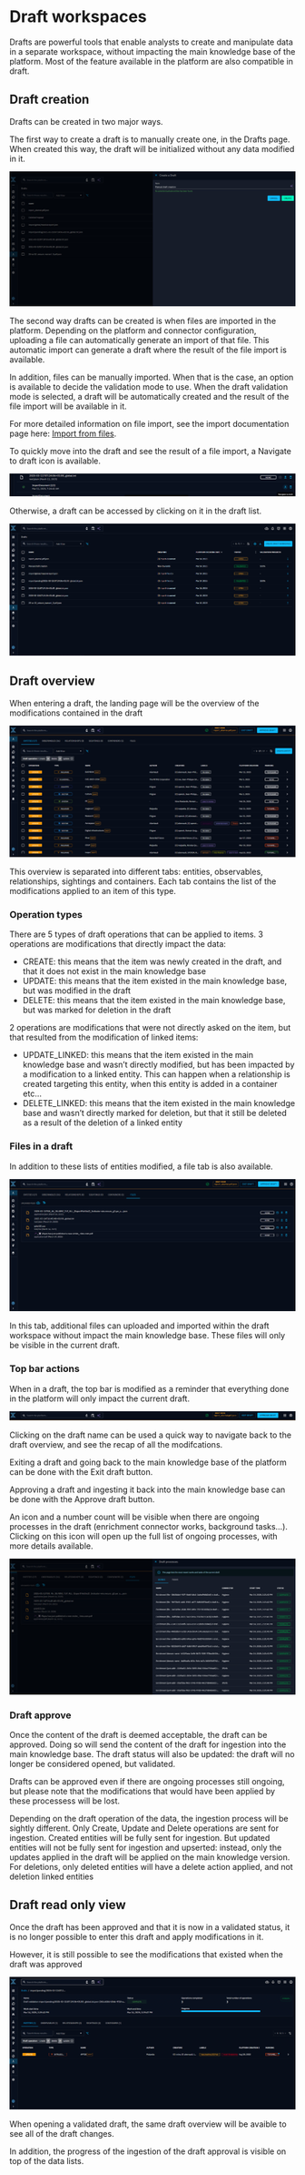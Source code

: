 # Draft workspaces

Drafts are powerful tools that enable analysts to create and manipulate data in a separate workspace, without impacting the main knowledge base of the platform. Most of the feature available in the platform are also compatible in draft.


## Draft creation

Drafts can be created in two major ways.

The first way to create a draft is to manually create one, in the Drafts page. When created this way, the draft will be initialized without any data modified in it.

![Draft creation page](assets/draftWorkspace-manual-creation.png)

The second way drafts can be created is when files are imported in the platform. Depending on the platform and connector configuration, uploading a file can automatically generate an import of that file. This automatic import can generate a draft where the result of the file import is available.

In addition, files can be manually imported. When that is the case, an option is available to decide the validation mode to use. When the draft validation mode is selected, a draft will be automatically created and the result of the file import will be available in it.

For more detailed information on file import, see the import documentation page here: [Import from files](import-files.md).

To quickly move into the draft and see the result of a file import, a Navigate to draft icon is available.

![Navigate to draft](assets/draftWorkspace-navigate-to-draft.png)

Otherwise, a draft can be accessed by clicking on it in the draft list.

![Draft list](assets/draftWorkspace-draft-list.png)

## Draft overview

When entering a draft, the landing page will be the overview of the modifications contained in the draft

![Draft overview](assets/draftWorkspace-draft-overview.png)

This overview is separated into different tabs: entities, observables, relationships, sightings and containers. Each tab contains the list of the modifications applied to an item of this type.

### Operation types

There are 5 types of draft operations that can be applied to items. 3 operations are modifications that directly impact the data:


- CREATE: this means that the item was newly created in the draft, and that it does not exist in the main knowledge base
- UPDATE: this means that the item existed in the main knowledge base, but was modified in the draft
- DELETE: this means that the item existed in the main knowledge base, but was marked for deletion in the draft

2 operations are modifications that were not directly asked on the item, but that resulted from the modification of linked items:

- UPDATE_LINKED: this means that the item existed in the main knowledge base and wasn’t directly modified, but has been impacted by a modification to a linked entity. This can happen when a relationship is created targeting this entity, when this entity is added in a container etc…
- DELETE_LINKED: this means that the item existed in the main knowledge base and wasn’t directly marked for deletion, but that it still be deleted as a result of the deletion of a linked entity

### Files in a draft

In addition to these lists of entities modified, a file tab is also available.

![Draft files](assets/draftWorkspace-file-tab.png)

In this tab, additional files can uploaded and imported within the draft workspace without impact the main knowledge base. These files will only be visible in the current draft.

### Top bar actions

When in a draft, the top bar is modified as a reminder that everything done in the platform will only impact the current draft.

![Draft context banner](assets/draftWorkspace-context-banner.png)

Clicking on the draft name can be used a quick way to navigate back to the draft overview, and see the recap of all the modifcations.

Exiting a draft and going back to the main knowledge base of the platform can be done with the Exit draft button.

Approving a draft and ingesting it back into the main knowledge base can be done with the Approve draft button.

An icon and a number count will be visible when there are ongoing processes in the draft (enrichment connector works, background tasks…). Clicking on this icon will open up the full list of ongoing processes, with more details available.

![Draft processes](assets/draftWorkspace-processes.png)

### Draft approve

Once the content of the draft is deemed acceptable, the draft can be approved. Doing so will send the content of the draft for ingestion into the main knowledge base. The draft status will also be updated: the draft will no longer be considered opened, but validated.

Drafts can be approved even if there are ongoing processes still ongoing, but please note that the modifications that would have been applied by these processess will be lost.

Depending on the draft operation of the data, the ingestion process will be sightly different. Only Create, Update and Delete operations are sent for ingestion. Created entities will be fully sent for ingestion. But updated entities will not be fully sent for ingestion and upserted: instead, only the updates applied in the draft will be applied on the main knowledge version. For deletions, only deleted entities will have a delete action applied, and not deletion linked entities

## Draft read only view

Once the draft has been approved and that it is now in a validated status, it is no longer possible to enter this draft and apply modifications in it.

However, it is still possible to see the modifications that existed when the draft was approved

![Draft processes](assets/draftWorkspace-read-only-view.png)

When opening a validated draft, the same draft overview will be avaible to see all of the draft changes.

In addition, the progress of the ingestion of the draft approval is visible on top of the data lists.